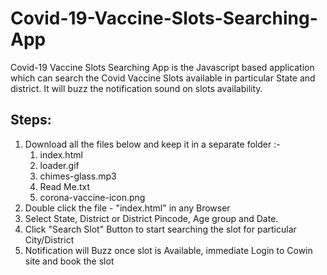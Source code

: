 # Covid-19-Vaccine-Slots-Searching-App
Covid-19 Vaccine Slots Searching App is the Javascript based application which can search the Covid Vaccine Slots available in particular State and district. It will buzz the notification sound on slots availability. 

## Steps:

1. Download all the files below and keep it in a separate folder :- 
	1. index.html
	2. loader.gif
	3. chimes-glass.mp3
	4. Read Me.txt
	5. corona-vaccine-icon.png
2. Double click the file - "index.html" in any Browser
3. Select State, District or District Pincode, Age group and Date.
4. Click "Search Slot" Button to start searching the slot for particular City/District
5. Notification will Buzz once slot is Available, immediate Login to Cowin site and book the slot
